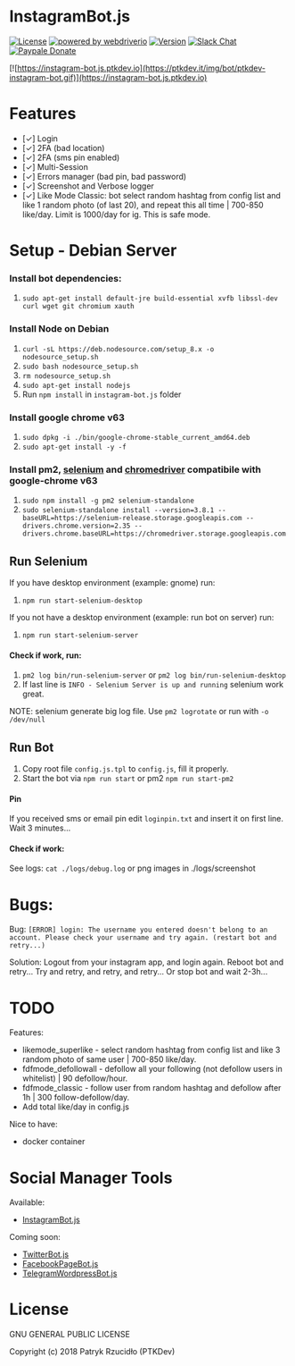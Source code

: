 # InstagramBot.js
[![License](https://img.shields.io/badge/license-GLPv3-brightgreen.svg)]()
[![powered by webdriverio](https://img.shields.io/badge/powered%20by-webdriverio-46aef7.svg)](https://github.com/webdriverio/webdriverio)
[![Version](https://img.shields.io/badge/version-v0.4.2-lightgrey.svg)](https://github.com/ptkdev/instagram-bot.js/releases)
[![Slack Chat](https://img.shields.io/badge/chat%20on-Slack-orange.svg)](https://slack.ptkdev.io)
[![Paypale Donate](https://img.shields.io/badge/donate-PayPal-red.svg)](https://paypal.me/ptkdev)

[![https://instagram-bot.js.ptkdev.io](https://ptkdev.it/img/bot/ptkdev-instagram-bot.gif)](https://instagram-bot.js.ptkdev.io)

# Features
* [✓] Login
* [✓] 2FA (bad location)
* [✓] 2FA (sms pin enabled)
* [✓] Multi-Session
* [✓] Errors manager (bad pin, bad password)
* [✓] Screenshot and Verbose logger
* [✓] Like Mode Classic: bot select random hashtag from config list and like 1 random photo (of last 20), and repeat this all time | 700-850 like/day. Limit is 1000/day for ig. This is safe mode.

# Setup - Debian Server
### Install bot dependencies:
1. `sudo apt-get install default-jre build-essential xvfb libssl-dev curl wget git chromium xauth`

### Install Node on Debian
1. `curl -sL https://deb.nodesource.com/setup_8.x -o nodesource_setup.sh `
2. `sudo bash nodesource_setup.sh`
3. `rm nodesource_setup.sh`
4. `sudo apt-get install nodejs`
5. Run `npm install` in `instagram-bot.js` folder

### Install google chrome v63
1. `sudo dpkg -i ./bin/google-chrome-stable_current_amd64.deb`
2. `sudo apt-get install -y -f`

### Install pm2, [selenium](http://www.seleniumhq.org/download/) and [chromedriver](https://sites.google.com/a/chromium.org/chromedriver/) compatibile with google-chrome v63
1. `sudo npm install -g pm2 selenium-standalone`
1. `sudo selenium-standalone install --version=3.8.1 --baseURL=https://selenium-release.storage.googleapis.com --drivers.chrome.version=2.35 --drivers.chrome.baseURL=https://chromedriver.storage.googleapis.com`

## Run Selenium
If you have desktop environment (example: gnome) run:
1. `npm run start-selenium-desktop`

If you not have a desktop environment (example: run bot on server) run:
1. `npm run start-selenium-server`

#### Check if work, run:
1. `pm2 log bin/run-selenium-server` or `pm2 log bin/run-selenium-desktop`
2. If last line is `INFO - Selenium Server is up and running` selenium work great.

NOTE: selenium generate big log file. Use `pm2 logrotate` or run with `-o /dev/null`

## Run Bot
1. Copy root file `config.js.tpl` to `config.js`, fill it properly.
2. Start the bot via `npm run start` or pm2 `npm run start-pm2`

#### Pin
If you received sms or email pin edit `loginpin.txt` and insert it on first line. Wait 3 minutes...

#### Check if work:
See logs: `cat ./logs/debug.log` or png images in ./logs/screenshot

# Bugs:
Bug: `[ERROR] login: The username you entered doesn't belong to an account. Please check your username and try again. (restart bot and retry...)`

Solution: Logout from your instagram app, and login again. Reboot bot and retry... Try and retry, and retry, and retry... Or stop bot and wait 2-3h...

# TODO
Features:
* likemode_superlike - select random hashtag from config list and like 3 random photo of same user | 700-850 like/day.
* fdfmode_defollowall - defollow all your following (not defollow users in whitelist) | 90 defollow/hour.
* fdfmode_classic - follow user from random hashtag and defollow after 1h | 300 follow-defollow/day.
* Add total like/day in config.js 

Nice to have:
* docker container

# Social Manager Tools
Available:
- [InstagramBot.js](https://github.com/social-manager-tools/instagram-bot.js)

Coming soon:
- [TwitterBot.js](https://github.com/social-manager-tools/twitter-bot.js)
- [FacebookPageBot.js](https://github.com/social-manager-tools/facebook-page-bot.js)
- [TelegramWordpressBot.js](https://github.com/social-manager-tools/telegram-wordpress-news-bot.js)

# License

GNU GENERAL PUBLIC LICENSE

Copyright (c) 2018 Patryk Rzucidło (PTKDev)
